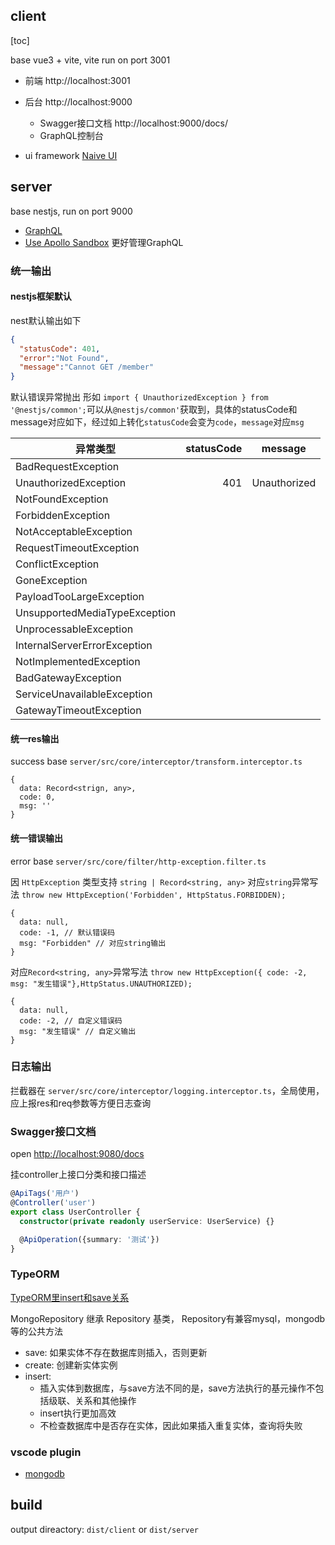 ## client

[toc]

base vue3 + vite, vite run on port 3001

- 前端 http://localhost:3001
- 后台 http://localhost:9000
  - Swagger接口文档 http://localhost:9000/docs/
  - GraphQL控制台 

- ui framework [Naive UI](https://www.naiveui.com/zh-CN/os-theme/components/input)
## server
base nestjs, run on port 9000

- [GraphQL](https://docs.nestjs.com/graphql/quick-start)
- [Use Apollo Sandbox](https://www.apollographql.com/blog/announcement/platform/apollo-sandbox-an-open-graphql-ide-for-local-development/) 更好管理GraphQL

### 统一输出

#### nestjs框架默认
nest默认输出如下
```json
{
  "statusCode": 401,
  "error":"Not Found",
  "message":"Cannot GET /member"
}
```
默认错误异常抛出
形如 `import { UnauthorizedException } from '@nestjs/common';`可以从`@nestjs/common'`获取到，具体的statusCode和message对应如下，经过如上转化`statusCode`会变为`code`，`message`对应`msg`

| 异常类型        | statusCode   |  message  |
| --------   | -----:  | :----:  |
|BadRequestException| | |
|UnauthorizedException  | 401| Unauthorized|
|NotFoundException| | |
|ForbiddenException| | |
|NotAcceptableException| | |
|RequestTimeoutException| | |
|ConflictException| | |
|GoneException| | |
|PayloadTooLargeException| | |
|UnsupportedMediaTypeException| | |
|UnprocessableException| | |
|InternalServerErrorException| | |
|NotImplementedException| | |
|BadGatewayException| | |
|ServiceUnavailableException| | |
|GatewayTimeoutException| | |

#### 统一res输出
success base `server/src/core/interceptor/transform.interceptor.ts`
```base
{
  data: Record<strign, any>,
  code: 0,
  msg: ''
}
```

#### 统一错误输出
error base `server/src/core/filter/http-exception.filter.ts`

因 `HttpException` 类型支持 `string | Record<string, any>`
对应`string`异常写法 `throw new HttpException('Forbidden', HttpStatus.FORBIDDEN);`
```base
{
  data: null,
  code: -1, // 默认错误码
  msg: "Forbidden" // 对应string输出
}
```

对应`Record<string, any>`异常写法 `throw new HttpException({ code: -2, msg: "发生错误"},HttpStatus.UNAUTHORIZED);`
```base
{
  data: null,
  code: -2, // 自定义错误码
  msg: "发生错误" // 自定义输出
}
```


### 日志输出
拦截器在 `server/src/core/interceptor/logging.interceptor.ts`，全局使用，应上报res和req参数等方便日志查询

### Swagger接口文档

open [http://localhost:9080/docs](http://localhost:9080/docs)

挂controller上接口分类和接口描述
```ts
@ApiTags('用户')
@Controller('user')
export class UserController {
  constructor(private readonly userService: UserService) {}

  @ApiOperation({summary: '测试'})
}
```

### TypeORM 
[TypeORM里insert和save关系](https://stackoverflow.com/questions/69642819/what-the-difference-between-save-and-insert-when-wanting-to-create-new-record-in)

MongoRepository 继承 Repository 基类， Repository有兼容mysql，mongodb等的公共方法

- save: 如果实体不存在数据库则插入，否则更新
- create: 创建新实体实例
- insert: 
  - 插入实体到数据库，与save方法不同的是，save方法执行的基元操作不包括级联、关系和其他操作
  - insert执行更加高效
  - 不检查数据库中是否存在实体，因此如果插入重复实体，查询将失败
### vscode plugin

- [mongodb](https://marketplace.visualstudio.com/items?itemName=mongodb.mongodb-vscode)

## build
output direactory: `dist/client` or `dist/server`
